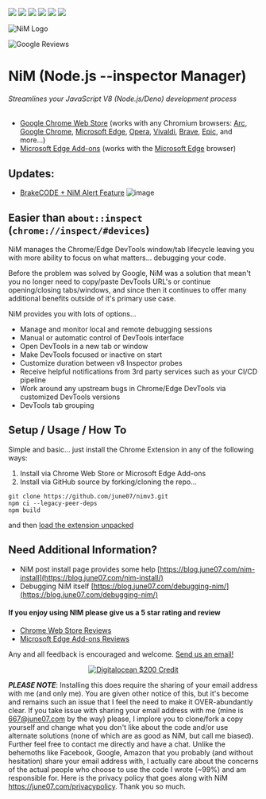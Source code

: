 ![](https://img.shields.io/chrome-web-store/v/fbbpbfibkcdehkkkcoileebbgbamjelh.svg) ![](https://img.shields.io/badge/dynamic/json?label=microsoft%20edge%20add-on&query=%24.version&url=https%3A%2F%2Fmicrosoftedge.microsoft.com%2Faddons%2Fgetproductdetailsbycrxid%2Fbhgmgiigndniabncaajbbeobkcfjkdod) ![](https://img.shields.io/chrome-web-store/users/fbbpbfibkcdehkkkcoileebbgbamjelh.svg) ![](https://img.shields.io/chrome-web-store/rating/fbbpbfibkcdehkkkcoileebbgbamjelh.svg) ![](https://img.shields.io/chrome-web-store/stars/fbbpbfibkcdehkkkcoileebbgbamjelh.svg) ![](https://img.shields.io/chrome-web-store/rating-count/fbbpbfibkcdehkkkcoileebbgbamjelh.svg)

<!--The ratings badges are currently broken due to [this](https://github.com/badges/shields/issues/5475) and [this](https://github.com/pandawing/node-chrome-web-store-item-property/issues/275#issuecomment-687801815).-->

![NiM Logo](https://june07.github.io/image/smallPromoTile.png)

![Google Reviews](https://june07.github.io/image/312uiu.gif)
# NiM (Node.js --inspector Manager)
###### Streamlines your JavaScript V8 (Node.js/Deno) development process

* [Google Chrome Web Store](https://chrome.google.com/webstore/detail/nodejs-v8-inspector-manag/fbbpbfibkcdehkkkcoileebbgbamjelh) (works with any Chromium browsers: [Arc](https://arc.net/), [Google Chrome](https://www.google.com/chrome/), [Microsoft Edge](https://www.microsoft.com/edge), [Opera](https://www.opera.com/), [Vivaldi](https://vivaldi.com/), [Brave](https://brave.com/), [Epic](https://www.epicbrowser.com/), and more...)
* [Microsoft Edge Add-ons](https://microsoftedge.microsoft.com/addons/detail/nodejs-v8-inspector-ma/bhgmgiigndniabncaajbbeobkcfjkdod) (works with the [Microsoft Edge](https://www.microsoft.com/edge) browser) 

## Updates:
* [BrakeCODE + NiM Alert Feature](https://blog.june07.com/brakecode-nim-alert-feature/)
![image](https://user-images.githubusercontent.com/11353590/219787886-296d9442-35e5-4bca-8969-c266c84d0cb9.png)

## Easier than `about::inspect` (`chrome://inspect/#devices`)

NiM manages the Chrome/Edge DevTools window/tab lifecycle leaving you with more ability to focus on what matters... debugging your code.

Before the problem was solved by Google, NiM was a solution that mean't you no longer need to copy/paste DevTools URL's or continue opening/closing tabs/windows, and since then it continues to offer many additional benefits outside of it's primary use case.

NiM provides you with lots of options...
 
* Manage and monitor local and remote debugging sessions
* Manual or automatic control of DevTools interface
* Open DevTools in a new tab or window
* Make DevTools focused or inactive on start
* Customize duration between v8 Inspector probes
* Receive helpful notifications from 3rd party services such as your CI/CD pipeline
* Work around any upstream bugs in Chrome/Edge DevTools via customized DevTools versions
* DevTools tab grouping

## Setup / Usage / How To

Simple and basic... just install the Chrome Extension in any of the following ways:

1. Install via Chrome Web Store or Microsoft Edge Add-ons
2. Install via GitHub source by forking/cloning the repo...

```
git clone https://github.com/june07/nimv3.git
npm ci --legacy-peer-deps
npm build
```

and then [load the extension unpacked](https://developer.chrome.com/docs/extensions/mv3/getstarted/development-basics/#load-unpacked)

## Need Additional Information?
* NiM post install page provides some help [https://blog.june07.com/nim-install](https://blog.june07.com/nim-install/)
* Debugging NiM itself [https://blog.june07.com/debugging-nim/](https://blog.june07.com/debugging-nim/)

#### If you enjoy using NIM please give us a 5 star rating and review
* [Chrome Web Store Reviews]([https://chrome.google.com/webstore/detail/nodejs-v8-inspector-manag/gnhhdgbaldcilmgcpfddgdbkhjohddkj/reviews](https://chrome.google.com/webstore/detail/nodejs-v8-inspector-manag/fbbpbfibkcdehkkkcoileebbgbamjelh/reviews))
* [Microsoft Edge Add-ons Reviews](https://microsoftedge.microsoft.com/addons/detail/nodejs-v8-inspector-ma/bhgmgiigndniabncaajbbeobkcfjkdod)

Any and all feedback is encouraged and welcome. [Send us an email!](mailto:667@june07.com)

<div style="display:flex; justify-content:center;">
  <a href="https://m.do.co/c/fe4184318b19" target="_blank" rel="noopener"><IMG border="0" alt="Digitalocean $200 Credit" src="https://june07.github.io/image/digitalocean-credit.webp"></a>
</div>

***PLEASE NOTE***: Installing this does require the sharing of your email address with me (and only me). You are given other notice of this, but it's become and remains such an issue that I feel the need to make it OVER-abundantly clear. If you take issue with sharing your email address with me (mine is 667@june07.com by the way) please, I implore you to clone/fork a copy yourself and change what you don't like about the code and/or use alternate solutions (none of which are as good as NiM, but call me biased). Further feel free to contact me directly and have a chat. Unlike the behemoths like Facebook, Google, Amazon that you probably (and without hesitation) share your email address with, I actually care about the concerns of the actual people who choose to use the code I wrote (~99%) and am responsible for. Here is the privacy policy that goes along with NiM https://june07.com/privacypolicy. Thank you so much.
